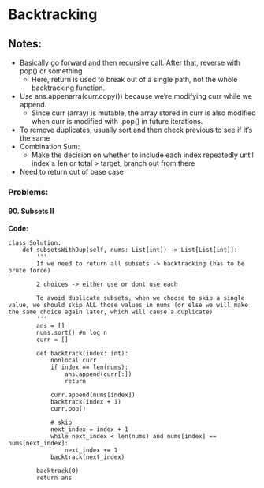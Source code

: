 # Backtracking

## Notes:

- Basically go forward and then recursive call. After that, reverse with pop() or something
  - Here, return is used to break out of a single path, not the whole backtracking function.
- Use ans.appenarra(curr.copy()) because we’re modifying curr while we append.
  - Since curr (array) is mutable, the array stored in curr is also modified when curr is modified with .pop() in future iterations.
- To remove duplicates, usually sort and then check previous to see if it’s the same
- Combination Sum:
  - Make the decision on whether to include each index repeatedly until index ≥ len or total > target, branch out from there
- Need to return out of base case

### Problems:

#### 90. Subsets II

**Code:**

```
class Solution:
    def subsetsWithDup(self, nums: List[int]) -> List[List[int]]:
        '''
        If we need to return all subsets -> backtracking (has to be brute force)

        2 choices -> either use or dont use each

        To avoid duplicate subsets, when we choose to skip a single value, we should skip ALL those values in nums (or else we will make the same choice again later, which will cause a duplicate)
        '''
        ans = []
        nums.sort() #n log n
        curr = []

        def backtrack(index: int):
            nonlocal curr
            if index == len(nums):
                ans.append(curr[:])
                return

            curr.append(nums[index])
            backtrack(index + 1)
            curr.pop()

            # skip
            next_index = index + 1
            while next_index < len(nums) and nums[index] == nums[next_index]:
                next_index += 1
            backtrack(next_index)

        backtrack(0)
        return ans
```
